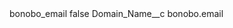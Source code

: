 <?xml version="1.0" encoding="UTF-8"?>
<CustomMetadata xmlns="http://soap.sforce.com/2006/04/metadata" xmlns:xsi="http://www.w3.org/2001/XMLSchema-instance" xmlns:xsd="http://www.w3.org/2001/XMLSchema">
    <label>bonobo_email</label>
    <protected>false</protected>
    <values>
        <field>Domain_Name__c</field>
        <value xsi:type="xsd:string">bonobo.email</value>
    </values>
</CustomMetadata>
